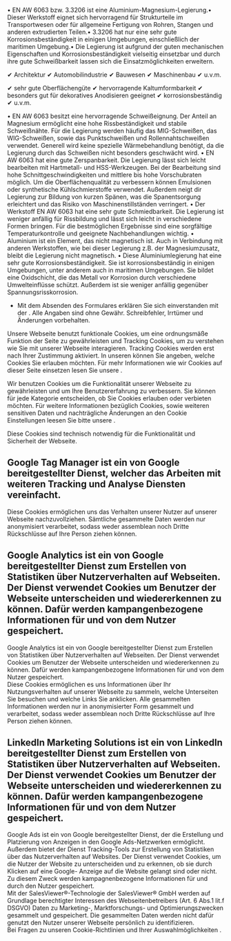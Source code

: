 • EN AW 6063 bzw. 3.3206 ist eine Aluminium-Magnesium-Legierung.• Dieser
Werkstoff eignet sich hervorragend für Strukturteile im Transportwesen oder für
allgemeine Fertigung von Rohren, Stangen und anderen extrudierten Teilen.•
3.3206 hat nur eine sehr gute Korrosionsbeständigkeit in einigen Umgebungen,
einschließlich der maritimen Umgebung.• Die Legierung ist aufgrund der guten
mechanischen Eigenschaften und Korrosionsbeständigkeit vielseitig einsetzbar und
durch ihre gute Schweißbarkeit lassen sich die Einsatzmöglichkeiten erweitern.

✔ Architektur ✔ Automobilindustrie ✔ Bauwesen ✔ Maschinenbau ✔ u.v.m.

✔ sehr gute Oberflächengüte ✔ hervorragende Kaltumformbarkeit ✔ besonders gut
für dekoratives Anodisieren geeignet ✔ korrosionsbeständig ✔ u.v.m.

• EN AW 6063 besitzt eine hervorragende Schweißeignung. Der Anteil an Magnesium
ermöglicht eine hohe Rissbeständigkeit und stabile Schweißnähte. Für die
Legierung werden häufig das MIG-Schweißen, das WIG-Schweißen, sowie das
Punktschweißen und Rollennahtschweißen verwendet. Generell wird keine spezielle
Wärmebehandlung benötigt, da die Legierung durch das Schweißen nicht besonders
geschwächt wird. • EN AW 6063 hat eine gute Zerspanbarkeit. Die Legierung lässt
sich leicht bearbeiten mit Hartmetall- und HSS-Werkzeugen. Bei der Bearbeitung
sind hohe Schnittgeschwindigkeiten und mittlere bis hohe Vorschubraten möglich.
Um die Oberflächenqualität zu verbessern können Emulsionen oder synthetische
Kühlschmierstoffe verwendet. Außerdem neigt dir Legierung zur Bildung von kurzen
Spänen, was die Spanentsorgung erleichtert und das Risiko von
Maschinenstillständen verringert. • Der Werkstoff EN AW 6063 hat eine sehr gute
Schmiedbarkeit. Die Legierung ist weniger anfällig für Rissbildung und lässt
sich leicht in verschiedene Formen bringen. Für die bestmöglichen Ergebnisse
sind eine sorgfältige Temperaturkontrolle und geeignete Nachbehandlungen
wichtig. • Aluminium ist ein Element, das nicht magnetisch ist. Auch in
Verbindung mit anderen Werkstoffen, wie bei dieser Legierung z.B. der
Magnesiumzusatz, bleibt die Legierung nicht magnetisch. • Diese
Aluminiumlegierung hat eine sehr gute Korrosionsbeständigkeit. Sie ist
korrosionsbeständig in einigen Umgebungen, unter anderem auch in maritimen
Umgebungen. Sie bildet eine Oxidschicht, die das Metall vor Korrosion durch
verschiedene Umwelteinflüsse schützt. Außerdem ist sie weniger anfällig
gegenüber Spannungsrisskorrosion.

* Mit dem Absenden des Formulares erklären Sie sich einverstanden mit der .
Alle Angaben sind ohne Gewähr. Schreibfehler, Irrtümer und Änderungen
vorbehalten.

Unsere Webseite benutzt funktionale Cookies, um eine ordnungsmäße Funktion der
Seite zu gewährleisten und Tracking Cookies, um zu verstehen wie Sie mit unserer
Webseite interagieren. Tracking Cookies werden erst nach Ihrer Zustimmung
aktiviert. In unseren können Sie angeben, welche Cookies Sie erlauben möchten.
Für mehr Informationen wie wir Cookies auf dieser Seite einsetzen lesen Sie
unsere .

Wir benutzen Cookies um die Funktionalität unserer Webseite zu gewährleisten und
um Ihre Benutzererfahrung zu verbessern. Sie können für jede Kategorie
entscheiden, ob Sie Cookies erlauben oder verbieten möchten. Für weitere
Informationen bezüglich Cookies, sowie weiteren sensitiven Daten und
nachträgliche Änderungen an den Cookie Einstellungen leesen Sie bitte unsere .

Diese Cookies sind technisch notwendig für die Funktionalität und Sicherheit der
Webseite.

Google Tag Manager ist ein von Google bereitgestellter Dienst, welcher das
Arbeiten mit weiteren Tracking und Analyse Diensten vereinfacht.  
---  
Diese Cookies ermöglichen uns das Verhalten unserer Nutzer auf unserer Webseite
nachzuvollziehen. Sämtliche gesammelte Daten werden nur anonymisiert
verarbeitet, sodass weder assemblean noch Dritte Rückschlüsse auf Ihre Person
ziehen können.

Google Analytics ist ein von Google bereitgestellter Dienst zum Erstellen von
Statistiken über Nutzerverhalten auf Webseiten. Der Dienst verwendet Cookies um
Benutzer der Webseite unterscheiden und wiedererkennen zu können. Dafür werden
kampangenbezogene Informationen für und von dem Nutzer gespeichert.  
---  
Google Analytics ist ein von Google bereitgestellter Dienst zum Erstellen von
Statistiken über Nutzerverhalten auf Webseiten. Der Dienst verwendet Cookies um
Benutzer der Webseite unterscheiden und wiedererkennen zu können. Dafür werden
kampangenbezogene Informationen für und von dem Nutzer gespeichert.  
Diese Cookies ermöglichen es uns Informationen über Ihr Nutzungsverhalten auf
unserer Webseite zu sammeln, welche Unterseiten Sie besuchen und welche Links
Sie anklicken. Alle gesammelten Informationen werden nur in anonymisierter Form
gesammelt und verarbeitet, sodass weder assemblean noch Dritte Rückschlüsse auf
Ihre Person ziehen können.

LinkedIn Marketing Solutions ist ein von LinkedIn bereitgestellter Dienst zum
Erstellen von Statistiken über Nutzerverhalten auf Webseiten. Der Dienst
verwendet Cookies um Benutzer der Webseite unterscheiden und wiedererkennen zu
können. Dafür werden kampangenbezogene Informationen für und von dem Nutzer
gespeichert.  
---  
Google Ads ist ein von Google bereitgestellter Dienst, der die Erstellung und
Platzierung von Anzeigen in den Google Ads-Netzwerken ermöglicht. Außerdem
bietet der Dienst Tracking-Tools zur Erstellung von Statistiken über das
Nutzerverhalten auf Websites. Der Dienst verwendet Cookies, um die Nutzer der
Website zu unterscheiden und zu erkennen, ob sie durch Klicken auf eine Google-
Anzeige auf die Website gelangt sind oder nicht. Zu diesem Zweck werden
kampagnenbezogene Informationen für und durch den Nutzer gespeichert.  
Mit der SalesViewer®-Technologie der SalesViewer® GmbH werden auf Grundlage
berechtigter Interessen des Webseitenbetreibers (Art. 6 Abs.1 lit.f DSGVO) Daten
zu Marketing-, Marktforschungs- und Optimierungszwecken gesammelt und
gespeichert. Die gesammelten Daten werden nicht dafür genutzt den Nutzer unserer
Webseite persönlich zu identifizieren.  
Bei Fragen zu unseren Cookie-Richtlinien und Ihrer Auswahlmöglichkeiten .

